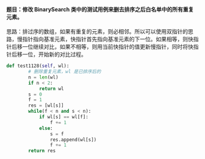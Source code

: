#### 题目：修改 BinarySearch 类中的测试用例来删去排序之后白名单中的所有重复元素。

思路：排过序的数组，如果有重复的元素，则必相邻。所以可以使用双指针的思路，慢指针指向基准元素，快指针首先指向基准元素的下一位。如果相等，则快指针后移一位继续对比，如果不相等，则用当前快指针的值更新慢指针，同时将快指针后移一位，开始新的对比过程。

``` python
def test1128(self, wl):
        # 删除重复元素，wl 是已排序后的
        n = len(wl)
        if n < 2:
            return wl
        s = 0
        f = 1
        res = [wl[s]]
        while(f < n and s < n):
            if wl[s] == wl[f]:
                f += 1
            else:
                s = f
                res.append(wl[s])
                f += 1 
        return res
```